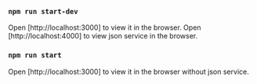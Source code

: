 ### `npm run start-dev`
Open [http://localhost:3000] to view it in the browser.
Open [http://localhost:4000] to view json service in the browser.

### `npm run start`
Open [http://localhost:3000] to view it in the browser without json service.
